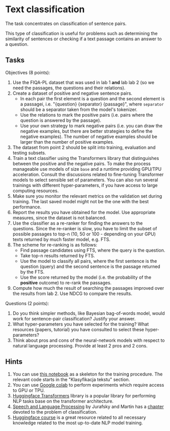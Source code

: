 # Text classification

The task concentrates on classification of sentence pairs.

This type of classification is useful for problems such as determining the similarity of sentences or
checking if a text passage contains an answer to a question.


## Tasks

Objectives (8 points):

1. Use the FIQA-PL dataset that was used in lab 1 **and** lab lab 2 (so we need the passages, the questions and their
   relations).
2. Create a dataset of positive and negative sentence pairs.
   - In each pair the first element is a question and the second element is a passagei, i.e. "{question} {separator} {passage}",
      where `separator` should be a separator taken from the model's tokenizer.
   - Use the relations to mark the positive pairs (i.e. pairs where the question is answered
      by the passage).
   - Use your own strategy to mark negative pairs (i.e. you can draw the negative examples, but there are
      better strategies to define the negative examples). The number of negative examples should be larger than the
      number of positive examples.
3. The dataset from point 2 should be split into training, evaluation and testing subsets.
4. Train a text classifier using the Transformers library that distinguishes between the positive and the negative
   pairs. To make the process manageable use models of size `base` and a runtime providing GPU/TPU acceleration.
   Consult the discussions related to fine-tuning Transformer models to select sensible set of parameters.
   You can also run several trainings with different hyper-parameters, if you have access to large computing resources.
5. Make sure you monitor the relevant metrics on the validation set during training. The last saved model might not be the
   one with the best performance.
6. Report the results you have obtained for the model. Use appropriate measures, since the dataset is not balanced.
7. Use the classifier as a re-ranker for finding the answers to the questions. Since the re-ranker is slow, you
   have to limit the subset of possible passages to top-n (10, 50 or 100 - depending on your GPU) texts returned by much faster model, e.g. FTS.
8. The scheme for re-ranking is as follows:
   - Find passage candidates using FTS, where the query is the question.
   - Take top-n results returned by FTS.
   - Use the model to classify all pairs, where the first sentence is the question (query) and the second sentence is
      the passage returned by the FTS.
   - Use the score returned by the model (i.e. the probability of the **positive** outcome) to re-rank the passages.
9. Compute how much the result of searching the passages improved over the results from lab 2. Use NDCG to compare the
   results.

Questions (2 points):

1. Do you think simpler methods, like Bayesian bag-of-words model, would work for sentence-pair classification? Justify
   your answer.
2. What hyper-parameters you have selected for the training? What resources (papers, tutorial) you have consulted to 
   select these hyper-parameters?
3. Think about pros and cons of the neural-network models with respect to natural language processing. Provide at least
   2 pros and 2 cons.

## Hints

1. You can use [this notebook](https://github.com/apohllo/sztuczna-inteligencja/tree/master/lab5) as a skeleton for the training procedure.
   The relevant code starts in the "Klasyfikacja tekstu" section.
2. You can use [Google colab](https://colab.research.google.com/notebooks/intro.ipynb) to perform experiments which
   require access to GPU or TPU.
3. [Huggingface Transformers](https://github.com/huggingface/transformers) library is a popular library for performing NLP tasks base on the transformer
   architecture.
4. [Speech and Language Processing](https://web.stanford.edu/~jurafsky/slp3/) by Jurafsky and Martin 
   has a [chapter](https://web.stanford.edu/~jurafsky/slp3/4.pdf) devoted to the problem of classification.
5. [Huggingface course](https://huggingface.co/course/chapter1/1) is a great resource related to all necessary knowledge related to the most up-to-date NLP model training.